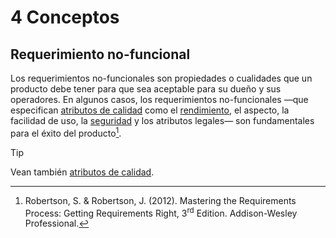 # 4 Conceptos

## Requerimiento no-funcional

Los requerimientos no-funcionales son propiedades o cualidades que un producto
debe tener para que sea aceptable para su dueño y sus operadores. En algunos
casos, los requerimientos no-funcionales —que especifican [atributos de
calidad](./4_Atributo_de_calidad.md) como el [rendimiento](./4_Rendimiento.md),
el aspecto, la facilidad de uso, la [seguridad](./4_Seguridad.md) y los
atributos legales— son fundamentales para el éxito del producto[^1].

[^1]: Robertson, S. & Robertson, J. (2012). Mastering the Requirements Process:
    Getting Requirements Right, 3<sup>rd</sup> Edition. Addison-Wesley
    Professional.

> [!TIP]
> Vean también [atributos de calidad](./4_Atributo_de_calidad.md).
